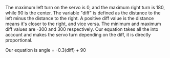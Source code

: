 The maximum left turn on the servo is 0, and the maximum right turn is 180, while 90 is the center.
The variable "diff" is defined as the distance to the left minus the distance to the right. 
A positive diff value is the distance means it's closer to the right, and vice versa. The minimum and maximum diff values are -300 and 300 respectively.
Our equation takes all the into account and makes the servo turn depending on the diff, it is directly proportional. 

Our equation is angle = -0.3(diff) + 90
